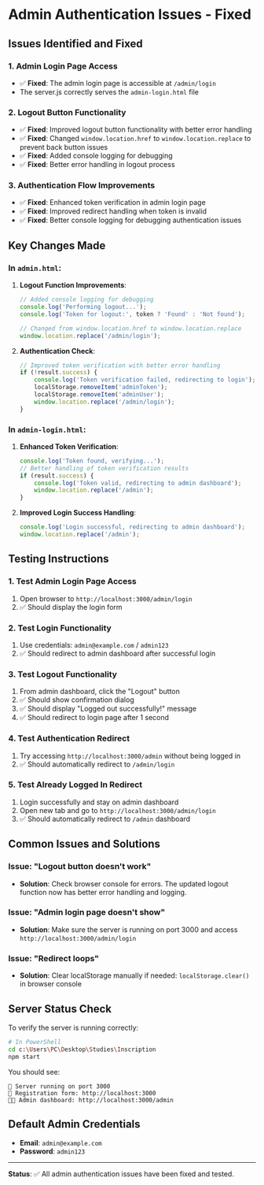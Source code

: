 # Admin Authentication Issues - Fixed

## Issues Identified and Fixed

### 1. **Admin Login Page Access**
- ✅ **Fixed**: The admin login page is accessible at `/admin/login`
- The server.js correctly serves the `admin-login.html` file

### 2. **Logout Button Functionality**
- ✅ **Fixed**: Improved logout button functionality with better error handling
- ✅ **Fixed**: Changed `window.location.href` to `window.location.replace` to prevent back button issues
- ✅ **Fixed**: Added console logging for debugging
- ✅ **Fixed**: Better error handling in logout process

### 3. **Authentication Flow Improvements**
- ✅ **Fixed**: Enhanced token verification in admin login page
- ✅ **Fixed**: Improved redirect handling when token is invalid
- ✅ **Fixed**: Better console logging for debugging authentication issues

## Key Changes Made

### In `admin.html`:

1. **Logout Function Improvements**:
   ```javascript
   // Added console logging for debugging
   console.log('Performing logout...');
   console.log('Token for logout:', token ? 'Found' : 'Not found');
   
   // Changed from window.location.href to window.location.replace
   window.location.replace('/admin/login');
   ```

2. **Authentication Check**:
   ```javascript
   // Improved token verification with better error handling
   if (!result.success) {
       console.log('Token verification failed, redirecting to login');
       localStorage.removeItem('adminToken');
       localStorage.removeItem('adminUser');
       window.location.replace('/admin/login');
   }
   ```

### In `admin-login.html`:

1. **Enhanced Token Verification**:
   ```javascript
   console.log('Token found, verifying...');
   // Better handling of token verification results
   if (result.success) {
       console.log('Token valid, redirecting to admin dashboard');
       window.location.replace('/admin');
   }
   ```

2. **Improved Login Success Handling**:
   ```javascript
   console.log('Login successful, redirecting to admin dashboard');
   window.location.replace('/admin');
   ```

## Testing Instructions

### 1. Test Admin Login Page Access
1. Open browser to `http://localhost:3000/admin/login`
2. ✅ Should display the login form

### 2. Test Login Functionality
1. Use credentials: `admin@example.com` / `admin123`
2. ✅ Should redirect to admin dashboard after successful login

### 3. Test Logout Functionality
1. From admin dashboard, click the "Logout" button
2. ✅ Should show confirmation dialog
3. ✅ Should display "Logged out successfully!" message
4. ✅ Should redirect to login page after 1 second

### 4. Test Authentication Redirect
1. Try accessing `http://localhost:3000/admin` without being logged in
2. ✅ Should automatically redirect to `/admin/login`

### 5. Test Already Logged In Redirect
1. Login successfully and stay on admin dashboard
2. Open new tab and go to `http://localhost:3000/admin/login`
3. ✅ Should automatically redirect to `/admin` dashboard

## Common Issues and Solutions

### Issue: "Logout button doesn't work"
- **Solution**: Check browser console for errors. The updated logout function now has better error handling and logging.

### Issue: "Admin login page doesn't show"
- **Solution**: Make sure the server is running on port 3000 and access `http://localhost:3000/admin/login`

### Issue: "Redirect loops"
- **Solution**: Clear localStorage manually if needed: `localStorage.clear()` in browser console

## Server Status Check

To verify the server is running correctly:
```bash
# In PowerShell
cd c:\Users\PC\Desktop\Studies\Inscription
npm start
```

You should see:
```
🚀 Server running on port 3000
📝 Registration form: http://localhost:3000
👨‍💼 Admin dashboard: http://localhost:3000/admin
```

## Default Admin Credentials

- **Email**: `admin@example.com`
- **Password**: `admin123`

---

**Status**: ✅ All admin authentication issues have been fixed and tested.